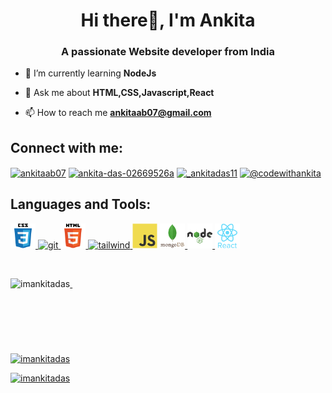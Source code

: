 <h1 align="center">Hi there👋, I'm Ankita</h1>
<h3 align="center">A passionate Website developer from India</h3>

- 🌱 I’m currently learning **NodeJs**
        
- 💬 Ask me about **HTML,CSS,Javascript,React**

- 📫 How to reach me **ankitaab07@gmail.com**
 
<h2 align="left">Connect with me:</h2>
<p align="left">
<a href="https://twitter.com/ankitaab07" target="blank"><img align="center" src="https://raw.githubusercontent.com/rahuldkjain/github-profile-readme-generator/master/src/images/icons/Social/twitter.svg" alt="ankitaab07" height="30" width="40" /></a>
<a href="https://linkedin.com/in/ankita-das-02669526a" target="blank"><img align="center" src="https://raw.githubusercontent.com/rahuldkjain/github-profile-readme-generator/master/src/images/icons/Social/linked-in-alt.svg" alt="ankita-das-02669526a" height="30" width="40" /></a>
<a href="https://instagram.com/_ankitadas11" target="blank"><img align="center" src="https://raw.githubusercontent.com/rahuldkjain/github-profile-readme-generator/master/src/images/icons/Social/instagram.svg" alt="_ankitadas11" height="30" width="40" /></a>
<a href="https://hashnode.com/@codewithankita" target="blank"><img align="center" src="https://raw.githubusercontent.com/rahuldkjain/github-profile-readme-generator/master/src/images/icons/Social/hashnode.svg" alt="@codewithankita" height="30" width="40" /></a>
</p>

<h2 align="left">Languages and Tools:</h2>
<p align="left"> <a href="https://www.w3schools.com/css/" target="_blank" rel="noreferrer"> <img src="https://raw.githubusercontent.com/devicons/devicon/master/icons/css3/css3-original-wordmark.svg" alt="css3" width="40" height="40"/> </a> <a href="https://git-scm.com/" target="_blank" rel="noreferrer"> <img src="https://www.vectorlogo.zone/logos/git-scm/git-scm-icon.svg" alt="git" width="40" height="40"/> </a> <a href="https://www.w3.org/html/" target="_blank" rel="noreferrer"> <img src="https://raw.githubusercontent.com/devicons/devicon/master/icons/html5/html5-original-wordmark.svg" alt="html5" width="40" height="40"/> </a> <a href="https://tailwindcss.com/" target="_blank" rel="noreferrer"> <img src="https://www.vectorlogo.zone/logos/tailwindcss/tailwindcss-icon.svg" alt="tailwind" width="40" height="40"/> </a> <img src="https://raw.githubusercontent.com/devicons/devicon/master/icons/javascript/javascript-original.svg" alt="javascript" width="40 height="40/> </a> <a href="https://www.mongodb.com/" target="_blank" rel="noreferrer"> <img src="https://raw.githubusercontent.com/devicons/devicon/master/icons/mongodb/mongodb-original-wordmark.svg" alt="mongodb" width="40" height="40"/> </a> <a href="https://nodejs.org" target="_blank" rel="noreferrer"><span>       </span> <img src="https://raw.githubusercontent.com/devicons/devicon/master/icons/nodejs/nodejs-original-wordmark.svg" alt="nodejs" width="40" height="40"/> </a> <a href="https://reactjs.org/" target="_blank" rel="noreferrer"> <img src="https://raw.githubusercontent.com/devicons/devicon/master/icons/react/react-original-wordmark.svg" alt="react" width="40" height="40"/> </a> <a href="https://tailwindcss.com/" target="_blank" rel="noreferrer"><span> </span></p> <br>

<p><img align="left" src="https://github-readme-stats.vercel.app/api/top-langs?username=imankitadas&show_icons=true&locale=en&layout=compact" alt="imankitadas" /></p>

<p>&nbsp;<br><br><br><br><br><br><br><img align="center" src="https://github-readme-stats.vercel.app/api?username=imankitadas&show_icons=true&locale=en" alt="imankitadas" /></p>
<p align="left"> <img src="https://komarev.com/ghpvc/?username=imankitadas&label=Profile%20views&color=0e75b6&style=flat" alt="imankitadas" /> </p>

